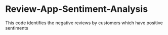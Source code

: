 # Review-App-Sentiment-Analysis
This code identifies the negative reviews by customers which have positive sentiments
